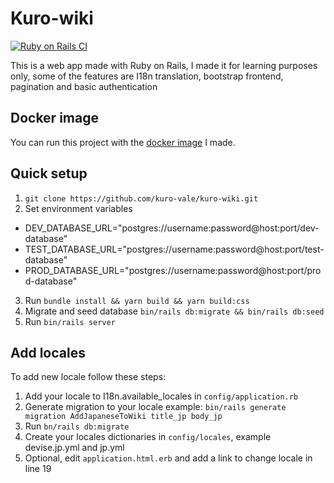 # Kuro-wiki
[![Ruby on Rails CI](https://github.com/kuro-vale/kuro-wiki/actions/workflows/rubyonrails.yml/badge.svg)](https://github.com/kuro-vale/kuro-wiki/actions/workflows/rubyonrails.yml)

This is a web app made with Ruby on Rails, I made it for learning purposes only, some of the features are I18n translation, bootstrap frontend, pagination and basic authentication

## Docker image

You can run this project with the [docker image](https://hub.docker.com/r/kurovale/kuro-wiki) I made.

## Quick setup

1. ```git clone https://github.com/kuro-vale/kuro-wiki.git```
2. Set environment variables
 - DEV_DATABASE_URL="postgres://username:password@host:port/dev-database"
 - TEST_DATABASE_URL="postgres://username:password@host:port/test-database"
 - PROD_DATABASE_URL="postgres://username:password@host:port/prod-database"

3. Run ```bundle install && yarn build && yarn build:css```
4. Migrate and seed database ```bin/rails db:migrate && bin/rails db:seed```
4. Run ```bin/rails server```

## Add locales

To add new locale follow these steps:
1. Add your locale to I18n.available_locales in ```config/application.rb```
2. Generate migration to your locale example: ```bin/rails generate migration AddJapaneseToWiki title_jp body_jp```
3. Run ```bn/rails db:migrate```
4. Create your locales dictionaries in ```config/locales```, example devise.jp.yml and jp.yml
5. Optional, edit ```application.html.erb``` and add a link to change locale in line 19
